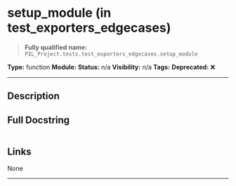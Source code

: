 # setup_module (in test_exporters_edgecases)
> **Fully qualified name:** `PIL_Project.tests.test_exporters_edgecases.setup_module`

**Type:** function
**Module:** 
**Status:** n/a
**Visibility:** n/a
**Tags:** 
**Deprecated:** ❌

---

## Description


## Full Docstring
```

```

## Links
None

---

